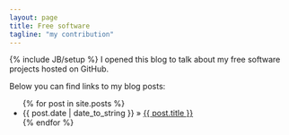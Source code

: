 ```yaml
---
layout: page
title: Free software
tagline: "my contribution"
---
```

{% include JB/setup %}
I opened this blog to talk about my free software projects hosted on GitHub.

Below you can find links to my blog posts:

<ul class="posts">
  {% for post in site.posts %}
    <li><span>{{ post.date | date_to_string }}</span> &raquo; <a href="{{ BASE_PATH }}{{ post.url }}">{{ post.title }}</a></li>
  {% endfor %}
</ul>
